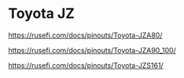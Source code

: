 # Toyota JZ

https://rusefi.com/docs/pinouts/Toyota-JZA80/

https://rusefi.com/docs/pinouts/Toyota-JZA90_100/

https://rusefi.com/docs/pinouts/Toyota-JZS161/
